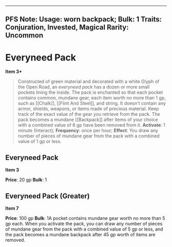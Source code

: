 
---
PFS Note: 
Usage: worn backpack;
Bulk: 1
Traits: Conjuration, Invested, Magical
Rarity: Uncommon
---

# Everyneed Pack

**Item 3+**

> Constructed of green material and decorated with a white Glyph of the Open Road, an *everyneed pack* has a dozen or more small pockets lining the inside. The pack is enchanted so that each pocket contains common, mundane gear, each item worth no more than 1 gp, such as [[Chalk]], [[Flint And Steel]], and string. It doesn't contain any armor, shields, weapons, or items made of precious material. Keep track of the exact value of the gear you retrieve from the pack. The pack becomes a mundane [[Backpack]] after items of your choice with a combined value of 8 gp have been removed from it.
**Activate**: 1 minute (Interact);
**Frequency**: once per hour;
**Effect**: You draw any number of pieces of mundane gear from the pack with a combined value of 1 gp or less.

## Everyneed Pack

**Item 3**

**Price**: 20 gp
**Bulk**: 1

## Everyneed Pack (Greater)

**Item 7**

**Price**: 100 gp
**Bulk**: 1A pocket contains mundane gear worth no more than 5 gp each. When you activate the pack, you can draw any number of pieces of mundane gear from the pack with a combined value of 5 gp or less, and the pack becomes a mundane backpack after 45 gp worth of items are removed.
